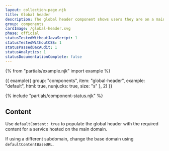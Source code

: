 ```yaml
---
layout: collection-page.njk
title: Global header
description: The global header component shows users they are on a main National Archives service and provides navigation links.
group: components
cardImage: /global-header.svg
phase: official
statusTestedWithoutJavaScript: 1
statusTestedWithoutCSS: 1
statusPassedDacAudit: 1
statusAnalytics: 1
statusDocumentationComplete: false
---
```


{% from "partials/example.njk" import example %}

{{ example({ group: "components", item: "global-header", example: "default", html: true, nunjucks: true, size: "s" }, 2) }}

{% include "partials/component-status.njk" %}

## Content

Use `defaultContent: true` to populate the global header with the required content for a service hosted on the main domain.

If using a different subdomain, change the base domain using `defaultContentBaseURL`.
